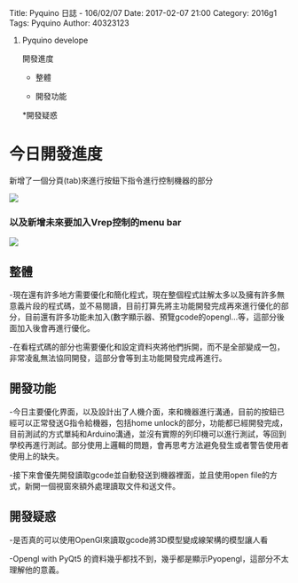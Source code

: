 Title: Pyquino 日誌 - 106/02/07
Date: 2017-02-07 21:00
Category: 2016g1
Tags: Pyquino
Author: 40323123

1. Pyquino develope

    開發進度
    
    * 整體
    
    * 開發功能
    
    *開發疑惑
    
<!-- PELICAN_END_SUMMARY -->

今日開發進度
===

新增了一個分頁(tab)來進行按鈕下指令進行控制機器的部分

![](http://i.imgur.com/y9NRVMm.png)

<h3>以及新增未來要加入Vrep控制的menu bar</h3>

![](http://i.imgur.com/E4svz9D.png)

整體
---

-現在還有許多地方需要優化和簡化程式，現在整個程式註解太多以及擁有許多無意義片段的程式碼，並不易閱讀，目前打算先將主功能開發完成再來進行優化的部分，目前還有許多功能未加入(數字顯示器、預覽gcode的opengl...等，這部分後面加入後會再進行優化。

-在看程式碼的部分也需要優化和設定資料夾將他們拆開，而不是全部變成一包，非常凌亂無法協同開發，這部分會等到主功能開發完成再進行。

開發功能
---

-今日主要優化界面，以及設計出了人機介面，來和機器進行溝通，目前的按鈕已經可以正常發送G指令給機器，包括home unlock的部分，功能都已經開發完成，目前測試的方式單純和Arduino溝通，並沒有實際的列印機可以進行測試，等回到學校再進行測試。部分使用上邏輯的問題，會再思考方法避免發生或者警告使用者使用上的缺失。

-接下來會優先開發讀取gcode並自動發送到機器裡面，並且使用open file的方式，新開一個視窗來額外處理讀取文件和送文件。

開發疑惑
---

-是否真的可以使用OpenGl來讀取gcode將3D模型變成線架構的模型讓人看

-Opengl with PyQt5 的資料幾乎都找不到，幾乎都是顯示Pyopengl，這部分不太理解他的意義。
